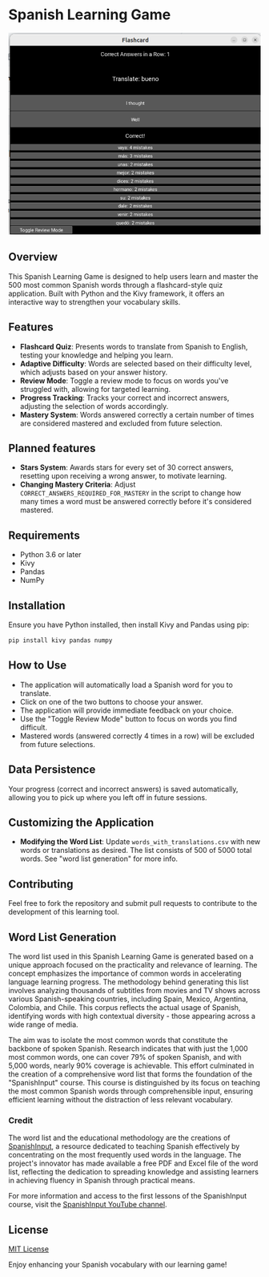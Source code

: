 # Spanish Learning Game

![application](application.png)


## Overview
This Spanish Learning Game is designed to help users learn and master the 500 most common Spanish words through a flashcard-style quiz application. Built with Python and the Kivy framework, it offers an interactive way to strengthen your vocabulary skills.

## Features
- **Flashcard Quiz**: Presents words to translate from Spanish to English, testing your knowledge and helping you learn.
- **Adaptive Difficulty**: Words are selected based on their difficulty level, which adjusts based on your answer history.
- **Review Mode**: Toggle a review mode to focus on words you've struggled with, allowing for targeted learning.
- **Progress Tracking**: Tracks your correct and incorrect answers, adjusting the selection of words accordingly.
- **Mastery System**: Words answered correctly a certain number of times are considered mastered and excluded from future selection.

## Planned features
- **Stars System**: Awards stars for every set of 30 correct answers, resetting upon receiving a wrong answer, to motivate learning.
- **Changing Mastery Criteria**: Adjust `CORRECT_ANSWERS_REQUIRED_FOR_MASTERY` in the script to change how many times a word must be answered correctly before it's considered mastered.

## Requirements
- Python 3.6 or later
- Kivy
- Pandas
- NumPy

## Installation
Ensure you have Python installed, then install Kivy and Pandas using pip:

```bash
pip install kivy pandas numpy
```

## How to Use

- The application will automatically load a Spanish word for you to translate.
- Click on one of the two buttons to choose your answer.
- The application will provide immediate feedback on your choice.
- Use the "Toggle Review Mode" button to focus on words you find difficult.
- Mastered words (answered correctly 4 times in a row) will be excluded from future selections.

## Data Persistence

Your progress (correct and incorrect answers) is saved automatically, allowing you to pick up where you left off in future sessions.

## Customizing the Application

- **Modifying the Word List**: Update `words_with_translations.csv` with new words or translations as desired. The list consists of 500 of 5000 total words. See "word list generation" for more info.

## Contributing

Feel free to fork the repository and submit pull requests to contribute to the development of this learning tool.


## Word List Generation

The word list used in this Spanish Learning Game is generated based on a unique approach focused on the practicality and relevance of learning. The concept emphasizes the importance of common words in accelerating language learning progress. The methodology behind generating this list involves analyzing thousands of subtitles from movies and TV shows across various Spanish-speaking countries, including Spain, Mexico, Argentina, Colombia, and Chile. This corpus reflects the actual usage of Spanish, identifying words with high contextual diversity - those appearing across a wide range of media.

The aim was to isolate the most common words that constitute the backbone of spoken Spanish. Research indicates that with just the 1,000 most common words, one can cover 79% of spoken Spanish, and with 5,000 words, nearly 90% coverage is achievable. This effort culminated in the creation of a comprehensive word list that forms the foundation of the "SpanishInput" course. This course is distinguished by its focus on teaching the most common Spanish words through comprehensible input, ensuring efficient learning without the distraction of less relevant vocabulary.

### Credit

The word list and the educational methodology are the creations of [SpanishInput](https://youtube.com/SpanishInput), a resource dedicated to teaching Spanish effectively by concentrating on the most frequently used words in the language. The project's innovator has made available a free PDF and Excel file of the word list, reflecting the dedication to spreading knowledge and assisting learners in achieving fluency in Spanish through practical means.

For more information and access to the first lessons of the SpanishInput course, visit the [SpanishInput YouTube channel](https://youtube.com/SpanishInput).



## License

[MIT License](LICENSE)

Enjoy enhancing your Spanish vocabulary with our learning game!

